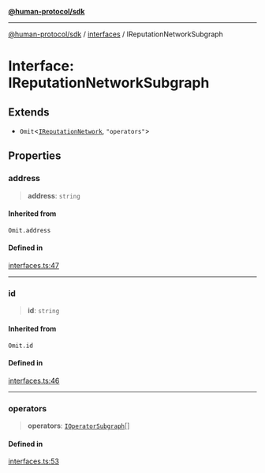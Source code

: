 [**@human-protocol/sdk**](../../README.md)

***

[@human-protocol/sdk](../../modules.md) / [interfaces](../README.md) / IReputationNetworkSubgraph

# Interface: IReputationNetworkSubgraph

## Extends

- `Omit`\<[`IReputationNetwork`](IReputationNetwork.md), `"operators"`\>

## Properties

### address

> **address**: `string`

#### Inherited from

`Omit.address`

#### Defined in

[interfaces.ts:47](https://github.com/humanprotocol/human-protocol/blob/38a18ec1b58d03e9e1ad84ba013a1910011a6602/packages/sdk/typescript/human-protocol-sdk/src/interfaces.ts#L47)

***

### id

> **id**: `string`

#### Inherited from

`Omit.id`

#### Defined in

[interfaces.ts:46](https://github.com/humanprotocol/human-protocol/blob/38a18ec1b58d03e9e1ad84ba013a1910011a6602/packages/sdk/typescript/human-protocol-sdk/src/interfaces.ts#L46)

***

### operators

> **operators**: [`IOperatorSubgraph`](IOperatorSubgraph.md)[]

#### Defined in

[interfaces.ts:53](https://github.com/humanprotocol/human-protocol/blob/38a18ec1b58d03e9e1ad84ba013a1910011a6602/packages/sdk/typescript/human-protocol-sdk/src/interfaces.ts#L53)
